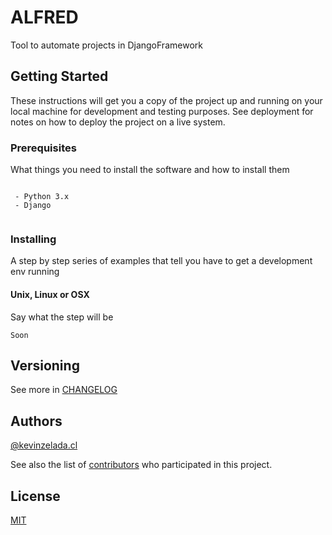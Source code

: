 # ALFRED

Tool to automate projects in DjangoFramework

## Getting Started

These instructions will get you a copy of the project up and running on your local machine for development and testing purposes. See deployment for notes on how to deploy the project on a live system.

### Prerequisites

What things you need to install the software and how to install them

```

 - Python 3.x
 - Django 
 

```

### Installing

A step by step series of examples that tell you have to get a development env running

#### Unix, Linux or OSX
Say what the step will be

```
Soon

```

 
## Versioning
See more in [CHANGELOG](CHANGELOG.md)


 
## Authors
[@kevinzelada.cl](https://github.com/kevinzeladacl/)
 
See also the list of [contributors](https://github.com/your/project/contributors) who participated in this project.

## License
[MIT](seed/LICENSE)
 
 

 
